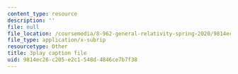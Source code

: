 ```yaml
---
content_type: resource
description: ''
file: null
file_location: /coursemedia/8-962-general-relativity-spring-2020/9814ec26c205e2c1548d4846ce7b7f38_K1vpc9YwlQI.srt
file_type: application/x-subrip
resourcetype: Other
title: 3play caption file
uid: 9814ec26-c205-e2c1-548d-4846ce7b7f38
---
```


